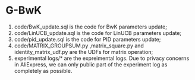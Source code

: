 # G-BwK

1. code/BwK_update.sql is the code for BwK parameters update;
2. code/LinUCB_update.sql is the code for LinUCB parameters update;
3. code/pid_update.sql is the code for PID parameters update;
4. code/MATRIX_GROUPSUM.py ,matrix_square.py and identity_matrix_udf.py are the UDFs for matrix operation;
5. experimental logs/* are the expreimental logs. Due to privacy concerns in AliExpress, we can only public part of the experiment log as completely as possible. 

